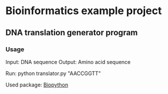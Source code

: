 # Bioinformatics example project

## DNA translation generator program

### Usage

Input: DNA sequence
Output: Amino acid sequence

Run: python translator.py "AACCGGTT"

Used package: [Biopython](https://biopython.org/)